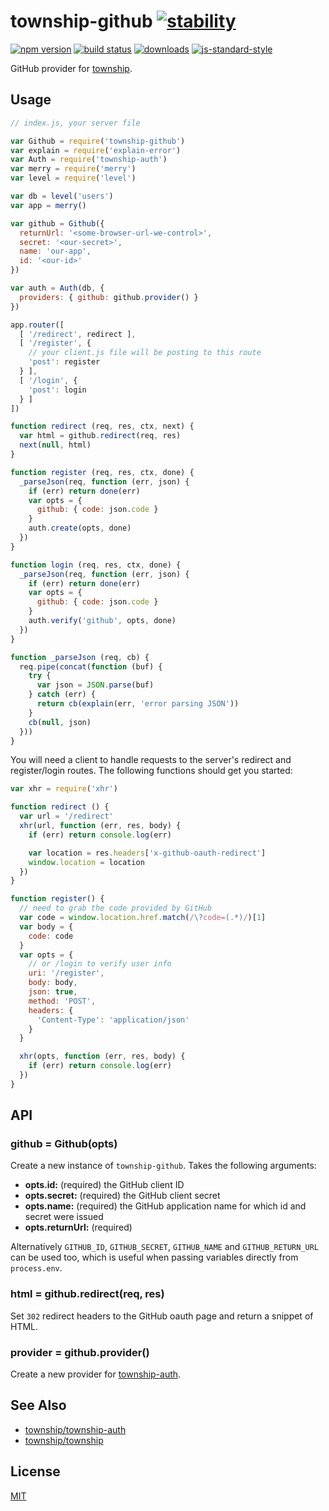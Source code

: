 # township-github [![stability][0]][1]
[![npm version][2]][3] [![build status][4]][5]
[![downloads][8]][9] [![js-standard-style][10]][11]

GitHub provider for [township][township].

## Usage
```js
// index.js, your server file

var Github = require('township-github')
var explain = require('explain-error')
var Auth = require('township-auth')
var merry = require('merry')
var level = require('level')

var db = level('users')
var app = merry()

var github = Github({
  returnUrl: '<some-browser-url-we-control>',
  secret: '<our-secret>',
  name: 'our-app',
  id: '<our-id>'
})

var auth = Auth(db, {
  providers: { github: github.provider() }
})

app.router([
  [ '/redirect', redirect ],
  [ '/register', {
    // your client.js file will be posting to this route 
    'post': register 
  } ],
  [ '/login', {
    'post': login
  } ]
])

function redirect (req, res, ctx, next) {
  var html = github.redirect(req, res)
  next(null, html)
}

function register (req, res, ctx, done) {
  _parseJson(req, function (err, json) {
    if (err) return done(err)
    var opts = {
      github: { code: json.code }
    }
    auth.create(opts, done)
  })
}

function login (req, res, ctx, done) {
  _parseJson(req, function (err, json) {
    if (err) return done(err)
    var opts = {
      github: { code: json.code }
    }
    auth.verify('github', opts, done)
  })
}

function _parseJson (req, cb) {
  req.pipe(concat(function (buf) {
    try {
      var json = JSON.parse(buf)
    } catch (err) {
      return cb(explain(err, 'error parsing JSON'))
    }
    cb(null, json)
  }))
}
```

You will need a client to handle requests to the server's redirect and register/login routes. The following functions should get you started:

```js
var xhr = require('xhr')

function redirect () {
  var url = '/redirect'
  xhr(url, function (err, res, body) {
    if (err) return console.log(err)

    var location = res.headers['x-github-oauth-redirect']
    window.location = location
  })
}

function register() {
  // need to grab the code provided by GitHub
  var code = window.location.href.match(/\?code=(.*)/)[1]
  var body = {
    code: code
  }
  var opts = {
    // or /login to verify user info
    uri: '/register',
    body: body,
    json: true,
    method: 'POST',
    headers: {
      'Content-Type': 'application/json'
    }
  }

  xhr(opts, function (err, res, body) {
    if (err) return console.log(err)
  })
}

```

## API
### github = Github(opts)
Create a new instance of `township-github`. Takes the following arguments:
- __opts.id:__ (required) the GitHub client ID
- __opts.secret:__ (required) the GitHub client secret
- __opts.name:__ (required) the GitHub application name for which id and secret
  were issued
- __opts.returnUrl:__ (required)

Alternatively `GITHUB_ID`, `GITHUB_SECRET`, `GITHUB_NAME` and
`GITHUB_RETURN_URL` can be used too, which is useful when passing variables
directly from `process.env`.

### html = github.redirect(req, res)
Set `302` redirect headers to the GitHub oauth page and return a snippet of
HTML.

### provider = github.provider()
Create a new provider for [township-auth][auth].

## See Also
- [township/township-auth][auth]
- [township/township][township]

## License
[MIT](https://tldrlegal.com/license/mit-license)

[0]: https://img.shields.io/badge/stability-experimental-orange.svg?style=flat-square
[1]: https://nodejs.org/api/documentation.html#documentation_stability_index
[2]: https://img.shields.io/npm/v/township-github.svg?style=flat-square
[3]: https://npmjs.org/package/township-github
[4]: https://img.shields.io/travis/lrlna/township-github/master.svg?style=flat-square
[5]: https://travis-ci.org/lrlna/township-github
[6]: https://img.shields.io/codecov/c/github/lrlna/township-github/master.svg?style=flat-square
[7]: https://codecov.io/github/lrlna/township-github
[8]: http://img.shields.io/npm/dm/township-github.svg?style=flat-square
[9]: https://npmjs.org/package/township-github
[10]: https://img.shields.io/badge/code%20style-standard-brightgreen.svg?style=flat-square
[11]: https://github.com/feross/standard
[auth]: https://github.com/township/township-auth
[township]: https://github.com/township/township
